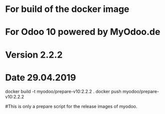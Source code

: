 # For build of the docker image
# For Odoo 10 powered by MyOdoo.de
# Version 2.2.2
# Date 29.04.2019
docker build -t myodoo/prepare-v10:2.2.2 .
docker push myodoo/prepare-v10:2.2.2

#This is only a prepare script for the release images of myodoo.
